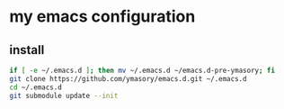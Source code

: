 # my emacs configuration #

## install ##

```sh
if [ -e ~/.emacs.d ]; then mv ~/.emacs.d ~/emacs.d-pre-ymasory; fi
git clone https://github.com/ymasory/emacs.d.git ~/.emacs.d
cd ~/.emacs.d
git submodule update --init
```

